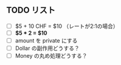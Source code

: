 ## TODO リスト

- [ ] $5 + 10 CHF = $10 （レートが2:1の場合）
- [ ] __$5 * 2 = $10__
- [ ] amount を private にする
- [ ] Dollar の副作用どうする？
- [ ] Money の丸め処理どうする？
